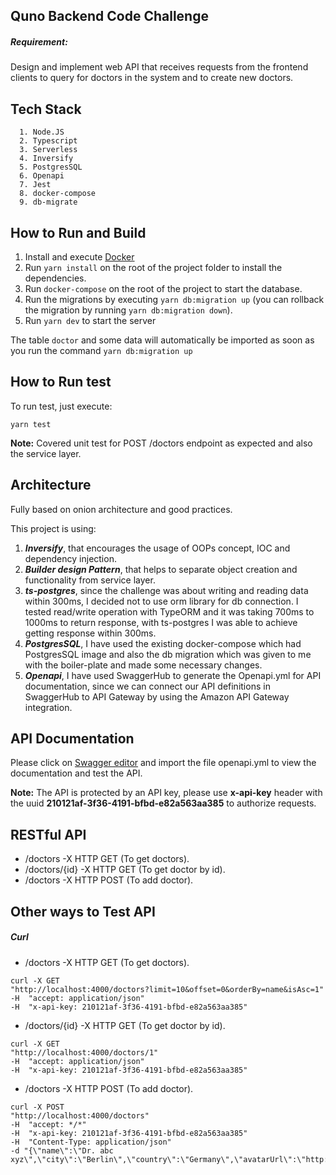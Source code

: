 ## Quno Backend Code Challenge

##### Requirement:

Design and implement web API that receives requests from the frontend clients to query for doctors in the system and to create new doctors.

## Tech Stack

      1. Node.JS
      2. Typescript
      3. Serverless
      4. Inversify
      5. PostgresSQL
      6. Openapi
      7. Jest
      8. docker-compose
      9. db-migrate
      
## How to Run and Build

1. Install and execute [Docker](https://www.docker.com/)
2. Run `yarn install` on the root of the project folder to install the dependencies.
3. Run `docker-compose` on the root of the project to start the database.
4. Run the migrations by executing `yarn db:migration up` (you can rollback the migration by running `yarn db:migration down`).
5. Run `yarn dev` to start the server

The table `doctor` and some data will automatically be imported as soon as you run the command `yarn db:migration up`  

## How to Run test


To run test, just execute:

```yarn test```

**Note:** Covered unit test for POST /doctors endpoint as expected and also the service layer.


## Architecture

Fully based on onion architecture and good practices.

This project is using:

1. **_Inversify_**, that encourages the usage of OOPs concept, IOC and dependency injection.
2. **_Builder design Pattern_**, that helps to separate object creation and functionality from service layer.
3. **_ts-postgres_**, since the challenge was about writing and reading data within 300ms, I decided not to use orm library for db connection. 
I tested read/write operation with TypeORM and it was taking 700ms to 1000ms to return response, with ts-postgres I was able to achieve getting response within 300ms.
4. **_PostgresSQL_**, I have used the existing docker-compose which had PostgresSQL image and also the db migration which was given to me with the boiler-plate and made some necessary changes.         
5. **_Openapi_**, I have used SwaggerHub to generate the Openapi.yml for API documentation, since we can connect our API definitions in SwaggerHub to API Gateway by using the Amazon API Gateway integration.


## API Documentation

Please click on [Swagger editor](https://editor.swagger.io/ "API Doc") and import the file openapi.yml to view the documentation and test the API.

**Note:** The API is protected by an API key, please use **x-api-key** header with the uuid **210121af-3f36-4191-bfbd-e82a563aa385** to authorize requests.

## RESTful API

* /doctors      -X HTTP GET (To get doctors).
* /doctors/{id} -X HTTP GET (To get doctor by id).
* /doctors      -X HTTP POST (To add doctor).

## Other ways to Test API

##### Curl

* /doctors -X HTTP GET (To get doctors).

```
curl -X GET 
"http://localhost:4000/doctors?limit=10&offset=0&orderBy=name&isAsc=1" 
-H  "accept: application/json" 
-H  "x-api-key: 210121af-3f36-4191-bfbd-e82a563aa385"
```

* /doctors/{id} -X HTTP GET (To get doctor by id).

```
curl -X GET 
"http://localhost:4000/doctors/1" 
-H  "accept: application/json" 
-H  "x-api-key: 210121af-3f36-4191-bfbd-e82a563aa385"
``` 

* /doctors -X HTTP POST (To add doctor).

```
curl -X POST 
"http://localhost:4000/doctors" 
-H  "accept: */*" 
-H  "x-api-key: 210121af-3f36-4191-bfbd-e82a563aa385" 
-H  "Content-Type: application/json" 
-d "{\"name\":\"Dr. abc xyz\",\"city\":\"Berlin\",\"country\":\"Germany\",\"avatarUrl\":\"http://abc.com\",\"qunoScoreNumber\":8.5,\"ratingsAverage\":4.2,\"treatmentsLastYear\":2000,\"yearsExperience\":15,\"basePrice\":1255.25}"
```